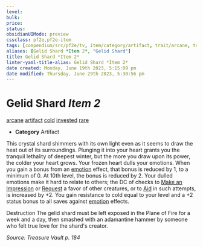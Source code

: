 ```yaml
---
level:
bulk:
price:
status:
obsidianUIMode: preview
cssclass: pf2e,pf2e-item
tags: [compendium/src/pf2e/tv, item/category/artifact, trait/arcane, trait/artifact, trait/cold, trait/invested, trait/rare]
aliases: [Gelid Shard *Item 2*, "Gelid Shard"]
title: Gelid Shard *Item 2*
linter-yaml-title-alias: Gelid Shard *Item 2*
date created: Monday, June 19th 2023, 5:15:09 pm
date modified: Thursday, June 29th 2023, 5:30:56 pm
---
```


# Gelid Shard *Item 2*

[arcane](rules/traits/arcane.md) [artifact](rules/traits/artifact-gmg.md) [cold](rules/traits/cold.md) [invested](rules/traits/invested.md) [rare](rules/traits/rare.md)  

- **Category** Artifact

This crystal shard shimmers with its own light even as it seems to draw the heat out of its surroundings. Plunging it into your heart grants you the tranquil lethality of deepest winter, but the more you draw upon its power, the colder your heart grows. Your frozen heart dulls your emotions. When you gain a bonus from an [emotion](rules/traits/emotion.md) effect, that bonus is reduced by 1, to a minimum of 0. At 10th level, the bonus is reduced by 2. Your dulled emotions make it hard to relate to others; the DC of checks to [Make an Impression](rules/actions/make-an-impression.md) or [Request](rules/actions/request.md) a favor of other creatures, or to [Aid](rules/actions/aid.md) in such attempts, is increased by +2. You gain resistance to cold equal to your level and a +2 status bonus to all saves against [emotion](rules/traits/emotion.md) effects.

Destruction The gelid shard must be left exposed in the Plane of Fire for a week and a day, then smashed with an adamantine hammer by someone who felt true love for the shard's creator.

*Source: Treasure Vault p. 184*
